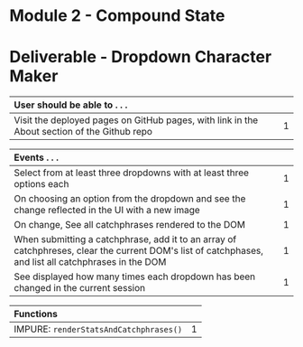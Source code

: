 # Module 2 - Compound State

# Deliverable - Dropdown Character Maker

| User should be able to . . .                                                         |             |
| :----------------------------------------------------------------------------------| ----------: |
| Visit the deployed pages on GitHub pages, with link in the About section of the Github repo |    1 |

| Events . . .                                                         |             |
| :----------------------------------------------------------------------------------- | ----------: |
| Select from at least three dropdowns with at least three options each                |           1 |
| On choosing an option from the dropdown and see the change reflected in the UI with a new image |     1 |
| On change, See all catchphrases rendered to the DOM                                             |           1 |
| When submitting a catchphrase, add it to an array of catchphreses, clear the current DOM's list of catchphases, and list all catchphrases in the DOM         |           1 |
| See displayed how many times each dropdown has been changed in the current session   |           1 |

| Functions                                                              |             |
| :----------------------------------------------------------------------------------- | ----------: |
| IMPURE: `renderStatsAndCatchphrases()` | 1 |

